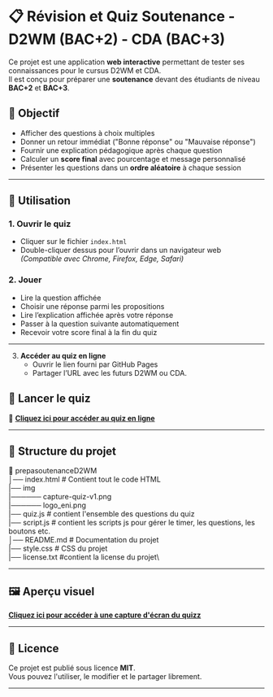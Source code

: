# 📋 Révision et Quiz Soutenance - D2WM (BAC+2) - CDA (BAC+3)

Ce projet est une application **web interactive** permettant de tester ses connaissances pour le cursus D2WM et CDA.  
Il est conçu pour préparer une **soutenance** devant des étudiants de niveau **BAC+2** et **BAC+3**.

## 🎯 Objectif
- Afficher des questions à choix multiples
- Donner un retour immédiat ("Bonne réponse" ou "Mauvaise réponse")
- Fournir une explication pédagogique après chaque question
- Calculer un **score final** avec pourcentage et message personnalisé
- Présenter les questions dans un **ordre aléatoire** à chaque session

---

## 🚀 Utilisation

### 1. Ouvrir le quiz
- Cliquer sur le fichier `index.html`
- Double-cliquer dessus pour l’ouvrir dans un navigateur web  
*(Compatible avec Chrome, Firefox, Edge, Safari)*

### 2. Jouer
- Lire la question affichée
- Choisir une réponse parmi les propositions
- Lire l’explication affichée après votre réponse
- Passer à la question suivante automatiquement
- Recevoir votre score final à la fin du quiz

---

3. **Accéder au quiz en ligne**  
   - Ouvrir le lien fourni par GitHub Pages
   - Partager l’URL avec les futurs D2WM ou CDA.
  
## 🚀 Lancer le quiz

🎯 **[Cliquez ici pour accéder au quiz en ligne](https://eni-ecole-informatique.github.io/prepaSoutenanceD2WM//)**

---

## 📂 Structure du projet
📁 prepasoutenanceD2WM\
│── index.html # Contient tout le code HTML\
|── img\
|────── capture-quiz-v1.png\
|────── logo_eni.png\
|── quiz.js # contient l'ensemble des questions du quiz\
|── script.js # contient les scripts js pour gérer le timer, les questions, les boutons etc.\
│── README.md # Documentation du projet\
|── style.css # CSS du projet\
|── license.txt #contient la license du projet\

---

## 🖼 Aperçu visuel
**[Cliquez ici pour accéder à une capture d'écran du quizz](https://eni-ecole-informatique.github.io/prepaSoutenanceD2WM/img/capture-quiz-v1.png?text=Apercu+du+Quiz)**


---

## 📜 Licence
Ce projet est publié sous licence **MIT**.  
Vous pouvez l'utiliser, le modifier et le partager librement.

---
